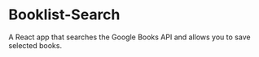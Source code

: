 # Booklist-Search
A React app that searches the Google Books API and allows you to save selected books.
